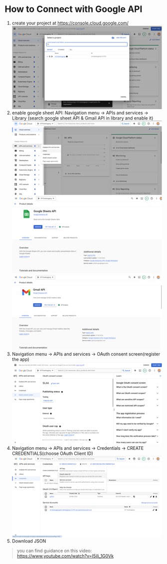 # How to Connect with Google API
1. create your project at https://console.cloud.google.com/
![img.png](Pictures/img.png)
2. enable google sheet API: Navigation menu → APIs and services → Library (search google sheet API & Gmail API in library and enable it)
![img_1.png](Pictures/img_1.png)
![img_2.png](Pictures/img_2.png)
![img_4.png](Pictures/img_4.png)
3. Navigation menu → APIs and services → OAuth consent screen(register the app)
![img_3.png](Pictures/img_3.png)
4. Navigation menu → APIs and services → Credentials → CREATE CREDENTIALS(choose OAuth Client ID)
![img_5.png](Pictures/img_5.png)
5. Download JSON

> you can find guidance on this video:
> https://www.youtube.com/watch?v=I5ili_1G0Vk